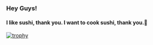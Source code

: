 ### Hey Guys!
#### I like sushi, thank you. I want to cook sushi, thank you.🍣

<!--
**CrazyHuman00/CrazyHuman00** is a ✨ _special_ ✨ repository because its `README.md` (this file) appears on your GitHub profile.

Here are some ideas to get you started:

- 🔭 I’m currently working on ...
- 🌱 I’m currently learning ...
- 👯 I’m looking to collaborate on ...
- 🤔 I’m looking for help with ...
- 💬 Ask me about ...
- 📫 How to reach me: ...
- 😄 Pronouns: ...
- ⚡ Fun fact: ...
-->

[![trophy](https://github-profile-trophy.vercel.app/?username=CrazyHuman00&column=3&margin-w=15&margin-h=15)](https://github.com/CrazyHuman00/github-profile-trophy)

